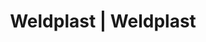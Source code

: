---
Link: "file:/Users/vinayakpatel/Downloads/www.weldplast.cz/eshop_products_compare/add/eshop-products-variant754"
product_name: "null"
product_id: "null"
title: "Weldplast | Weldplast"
product_desc: ""
product_specs: ""
product_downloads: ""
href: ""
accessories: ""
similar_products: ""
---